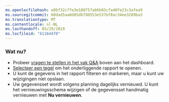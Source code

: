 ```yaml
---
ms.openlocfilehash: e8bf32c7fe3e180757ab6b03cfa40fe23c3afea9
ms.sourcegitcommit: 60dad5aa0d85db790553e537bf8ac34ee3289ba3
ms.translationtype: MT
ms.contentlocale: nl-NL
ms.lasthandoff: 05/29/2019
ms.locfileid: "61164470"
---
```

### <a name="what-now"></a>Wat nu?
* Probeer [vragen te stellen in het vak Q&A](../consumer/end-user-q-and-a.md) boven aan het dashboard.
* [Selecteer een tegel](../consumer/end-user-tiles.md) om het onderliggende rapport te openen.
* U kunt de gegevens in het rapport filteren en markeren, maar u kunt uw wijzigingen niet opslaan.
* Uw gegevensset wordt volgens planning dagelijks vernieuwd. U kunt het vernieuwingsschema wijzigen of de gegevensset handmatig vernieuwen met **Nu vernieuwen**.

